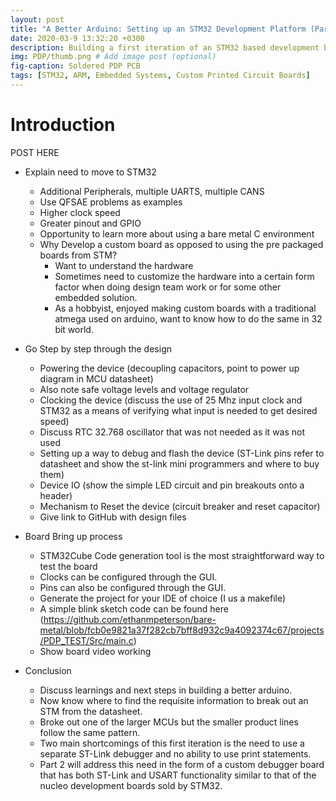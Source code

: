 ```yaml
---
layout: post
title: "A Better Arduino: Setting up an STM32 Development Platform (Part 1)"
date: 2020-03-9 13:32:20 +0300
description: Building a first iteration of an STM32 based development board.
img: PDP/thumb.png # Add image post (optional)
fig-caption: Soldered PDP PCB
tags: [STM32, ARM, Embedded Systems, Custom Printed Circuit Boards]
---
```


# Introduction

POST HERE

- Explain need to move to STM32
    - Additional Peripherals, multiple UARTS, multiple CANS
    - Use QFSAE problems as examples
    - Higher clock speed
    - Greater pinout and GPIO
    - Opportunity to learn more about using a bare metal C environment
    - Why Develop a custom board as opposed to using the pre packaged boards from STM?
        - Want to understand the hardware
        - Sometimes need to customize the hardware into a certain form factor when doing design team work or for some other embedded solution.
        - As a hobbyist, enjoyed making custom boards with a traditional atmega used on arduino, want to know how to do the same in 32 bit world.

- Go Step by step through the design
    - Powering the device (decoupling capacitors, point to power up diagram in MCU datasheet)
    - Also note safe voltage levels and voltage regulator
    - Clocking the device (discuss the use of 25 Mhz input clock and STM32 as a means of verifying what input is needed to get desired speed)
    - Discuss RTC 32.768 oscillator that was not needed as it was not used
    - Setting up a way to debug and flash the device (ST-Link pins refer to datasheet and show the st-link mini programmers and where to buy them)
    - Device IO (show the simple LED circuit and pin breakouts onto a header)
    - Mechanism to Reset the device (circuit breaker and reset capacitor)
    - Give link to GitHub with design files

- Board Bring up process
    - STM32Cube Code generation tool is the most straightforward way to test the board
    - Clocks can be configured through the GUI.
    - Pins can also be configured through the GUI.
    - Generate the project for your IDE of choice (I us a makefile)
    - A simple blink sketch code can be found here (https://github.com/ethanmpeterson/bare-metal/blob/fcb0e9821a37f282cb7bff8d932c9a4092374c67/projects/PDP_TEST/Src/main.c)
    - Show board video working

- Conclusion
    - Discuss learnings and next steps in building a better arduino.
    - Now know where to find the requisite information to break out an STM from the datasheet.
    - Broke out one of the larger MCUs but the smaller product lines follow the same pattern.
    - Two main shortcomings of this first iteration is the need to use a separate ST-Link debugger and no ability to use print statements.
    - Part 2 will address this need in the form of a custom debugger board that has both ST-Link and USART functionality similar to that of the nucleo development boards
    sold by STM32.